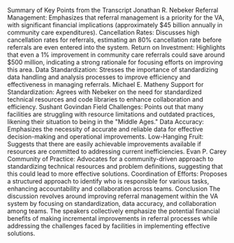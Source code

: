 Summary of Key Points from the Transcript
Jonathan R. Nebeker
Referral Management: Emphasizes that referral management is a priority for the VA, with significant financial implications (approximately $45 billion annually in community care expenditures).
Cancellation Rates: Discusses high cancellation rates for referrals, estimating an 80% cancellation rate before referrals are even entered into the system.
Return on Investment: Highlights that even a 1% improvement in community care referrals could save around $500 million, indicating a strong rationale for focusing efforts on improving this area.
Data Standardization: Stresses the importance of standardizing data handling and analysis processes to improve efficiency and effectiveness in managing referrals.
Michael E. Matheny
Support for Standardization: Agrees with Nebeker on the need for standardized technical resources and code libraries to enhance collaboration and efficiency.
Sushant Govindan
Field Challenges: Points out that many facilities are struggling with resource limitations and outdated practices, likening their situation to being in the "Middle Ages."
Data Accuracy: Emphasizes the necessity of accurate and reliable data for effective decision-making and operational improvements.
Low-Hanging Fruit: Suggests that there are easily achievable improvements available if resources are committed to addressing current inefficiencies.
Evan P. Carey
Community of Practice: Advocates for a community-driven approach to standardizing technical resources and problem definitions, suggesting that this could lead to more effective solutions.
Coordination of Efforts: Proposes a structured approach to identify who is responsible for various tasks, enhancing accountability and collaboration across teams.
Conclusion
The discussion revolves around improving referral management within the VA system by focusing on standardization, data accuracy, and collaboration among teams. The speakers collectively emphasize the potential financial benefits of making incremental improvements in referral processes while addressing the challenges faced by facilities in implementing effective solutions.
